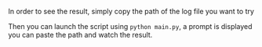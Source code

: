 In order to see the result, simply copy the path of the log file you want to try

Then you can launch the script using `python main.py`, a prompt is displayed you can paste the path and watch the result.

